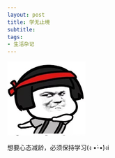 ```yaml
---
layout: post
title: 学无止境 
subtitle: 
tags:
- 生活杂记
---
```


![](/img/nuli.jpg)

想要心态减龄，必须保持学习(ง •̀-•́)งi



